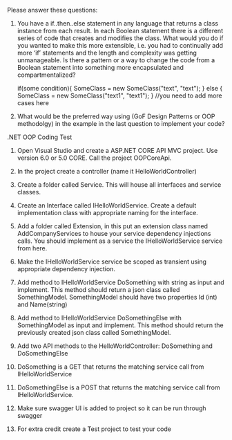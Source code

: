 Please answer these questions:
1.	You have a if..then..else statement in any language that returns a class instance from each result. In each Boolean statement there is a different series of code that creates and modifies the class. What would you do if you wanted to make this more extensible, i.e. you had to continually add more ‘if’ statements and the length and complexity was getting unmanageable. Is there a pattern or a way to change the code from a Boolean statement into something more encapsulated and compartmentalized?

    if(some condition){
      SomeClass = new SomeClass("text", "text");
    } else {
      SomeClass = new SomeClass("text1", "text1");
    } //you need to add more cases here

2.	What would be the preferred way using (GoF Design Patterns or OOP methodolgy) in the example in the last question to implement your code?

.NET OOP Coding Test
1.	Open Visual Studio and create a ASP.NET CORE API MVC project. Use version 6.0 or 5.0 CORE. Call the project OOPCoreApi.

2.	In the project create a controller (name it HelloWorldController)

3.	Create a folder called Service. This will house all interfaces and service classes.

4.	Create an Interface called IHelloWorldService. Create a default implementation class with appropriate naming for the interface. 

5.	Add a folder called Extension, in this put an extension class named AddCompanyServices to house your service dependency injections calls. You should implement as a service the IHelloWorldService service from here.

6.	Make the IHelloWorldService service be scoped as transient using appropriate dependency injection.

7.	Add method to IHelloWorldService DoSomething with string as input and implement. This method should return a json class called SomethingModel. SomethingModel should have two properties Id (int) and Name(string)

8.	Add method to IHelloWorldService DoSomethingElse with SomethingModel as input and implement. This method should return the previously created json class called SomethingModel. 

9.	Add two API methods to the HelloWorldController: DoSomething and DoSomethingElse

10.	DoSomething is a GET that returns the matching service call from IHelloWorldService

11.	DoSomethingElse is a POST that returns the matching service call from IHelloWorldService.

12.	Make sure swagger UI is added to project so it can be run through swagger

13.	For extra credit create a Test project to test your code
